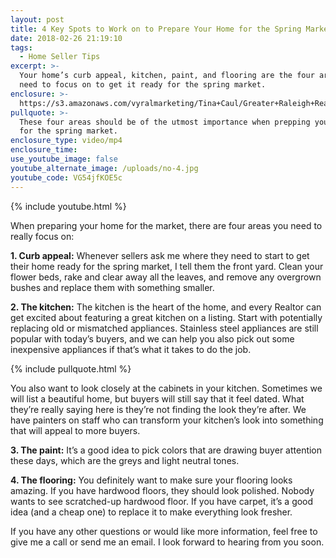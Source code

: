 ```yaml
---
layout: post
title: 4 Key Spots to Work on to Prepare Your Home for the Spring Market
date: 2018-02-26 21:19:10
tags:
  - Home Seller Tips
excerpt: >-
  Your home’s curb appeal, kitchen, paint, and flooring are the four areas you
  need to focus on to get it ready for the spring market.
enclosure: >-
  https://s3.amazonaws.com/vyralmarketing/Tina+Caul/Greater+Raleigh+Real+Estate-+4+Key+Spots+to+Work+on+to+Prepare+Your+Home+for+the+Spring+Market.mp4
pullquote: >-
  These four areas should be of the utmost importance when prepping your home
  for the spring market.
enclosure_type: video/mp4
enclosure_time:
use_youtube_image: false
youtube_alternate_image: /uploads/no-4.jpg
youtube_code: VG54jfKOE5c
---
```


{% include youtube.html %}

When preparing your home for the market, there are four areas you need to really focus on:

**1. Curb appeal:** Whenever sellers ask me where they need to start to get their home ready for the spring market, I tell them the front yard. Clean your flower beds, rake and clear away all the leaves, and remove any overgrown bushes and replace them with something smaller.

**2. The kitchen:** The kitchen is the heart of the home, and every Realtor can get excited about featuring a great kitchen on a listing. Start with potentially replacing old or mismatched appliances. Stainless steel appliances are still popular with today’s buyers, and we can help you also pick out some inexpensive appliances if that’s what it takes to do the job.&nbsp;

{% include pullquote.html %}

You also want to look closely at the cabinets in your kitchen. Sometimes we will list a beautiful home, but buyers will still say that it feel dated. What they’re really saying here is they’re not finding the look they’re after. We have painters on staff who can transform your kitchen’s look into something that will appeal to more buyers.&nbsp;

**3. The paint:** It’s a good idea to pick colors that are drawing buyer attention these days, which are the greys and light neutral tones.&nbsp;

**4. The flooring:** You definitely want to make sure your flooring looks amazing. If you have hardwood floors, they should look polished. Nobody wants to see scratched-up hardwood floor. If you have carpet, it’s a good idea (and a cheap one) to replace it to make everything look fresher.

If you have any other questions or would like more information, feel free to give me a call or send me an email. I look forward to hearing from you soon.
